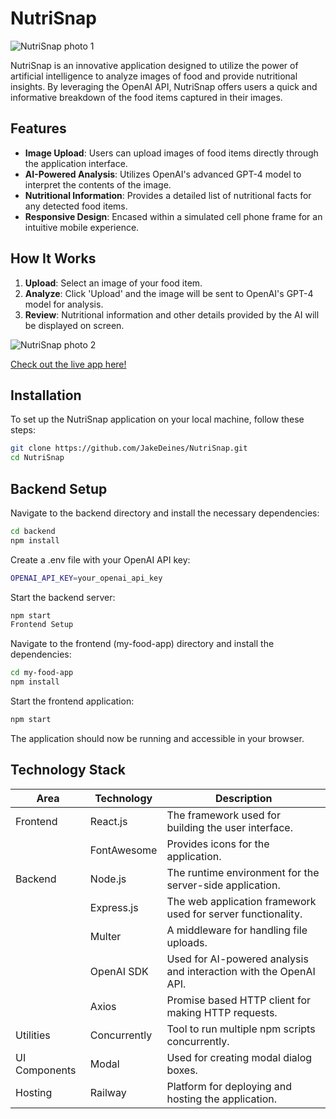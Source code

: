 # NutriSnap
![NutriSnap photo 1](https://github.com/JakeDeines/NutriSnap/assets/67669417/67d8e8ea-b09a-4aa6-aa56-f1b1daf5f7ca)

NutriSnap is an innovative application designed to utilize the power of artificial intelligence to analyze images of food and provide nutritional insights. By leveraging the OpenAI API, NutriSnap offers users a quick and informative breakdown of the food items captured in their images.

## Features

- **Image Upload**: Users can upload images of food items directly through the application interface.
- **AI-Powered Analysis**: Utilizes OpenAI's advanced GPT-4 model to interpret the contents of the image.
- **Nutritional Information**: Provides a detailed list of nutritional facts for any detected food items.
- **Responsive Design**: Encased within a simulated cell phone frame for an intuitive mobile experience.

## How It Works

1. **Upload**: Select an image of your food item.
2. **Analyze**: Click 'Upload' and the image will be sent to OpenAI's GPT-4 model for analysis.
3. **Review**: Nutritional information and other details provided by the AI will be displayed on screen.



![NutriSnap photo 2](https://github.com/JakeDeines/NutriSnap/assets/67669417/0641f14c-9dbe-41b1-a5e9-1f2fd61be3ba)

[Check out the live app here!](https://nutrisnap-production-2c15.up.railway.app/)


## Installation

To set up the NutriSnap application on your local machine, follow these steps:

```bash
git clone https://github.com/JakeDeines/NutriSnap.git
cd NutriSnap
```
## Backend Setup

Navigate to the backend directory and install the necessary dependencies:

```bash
cd backend
npm install
```
Create a .env file with your OpenAI API key:

```bash
OPENAI_API_KEY=your_openai_api_key
```

Start the backend server:

```bash
npm start
Frontend Setup
```

Navigate to the frontend (my-food-app) directory and install the dependencies:

```bash
cd my-food-app
npm install
```

Start the frontend application:

```bash
npm start
```

The application should now be running and accessible in your browser.

## Technology Stack

| Area         | Technology     | Description                                                      |
|--------------|----------------|------------------------------------------------------------------|
| Frontend     | React.js       | The framework used for building the user interface.              |
|              | FontAwesome    | Provides icons for the application.                              |
| Backend      | Node.js        | The runtime environment for the server-side application.         |
|              | Express.js     | The web application framework used for server functionality.     |
|              | Multer         | A middleware for handling file uploads.                          |
|              | OpenAI SDK     | Used for AI-powered analysis and interaction with the OpenAI API.|
|              | Axios          | Promise based HTTP client for making HTTP requests.              |
| Utilities    | Concurrently   | Tool to run multiple npm scripts concurrently.                   |
| UI Components| Modal          | Used for creating modal dialog boxes.                            |
| Hosting      | Railway        | Platform for deploying and hosting the application.              |
